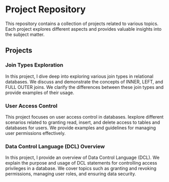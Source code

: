 # Project Repository

This repository contains a collection of projects related to various topics. Each project explores different aspects and provides valuable insights into the subject matter.

## Projects

### Join Types Exploration

In this project, I dive deep into exploring various join types in relational databases. We discuss and demonstrate the concepts of INNER, LEFT, and FULL OUTER joins. We clarify the differences between these join types and provide examples of their usage.

### User Access Control

This project focuses on user access control in databases. Iexplore different scenarios related to granting read, insert, and delete access to tables and databases for users. We provide examples and guidelines for managing user permissions effectively.

### Data Control Language (DCL) Overview

In this project, I provide an overview of Data Control Language (DCL). We explain the purpose and usage of DCL statements for controlling access privileges in a database. We cover topics such as granting and revoking permissions, managing user roles, and ensuring data security.


